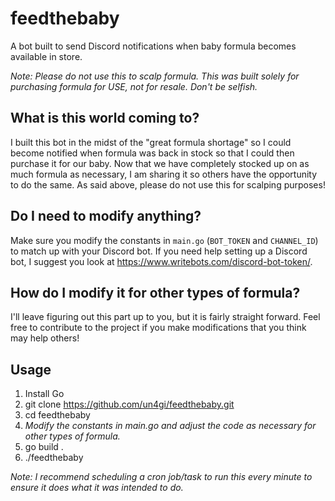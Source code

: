 # feedthebaby
A bot built to send Discord notifications when baby formula becomes available in store.

*Note: Please do not use this to scalp formula. This was built solely for purchasing formula for USE, not for resale. Don't be selfish.*

## What is this world coming to?

I built this bot in the midst of the "great formula shortage" so I could become notified when formula was back in stock so that I could then purchase it for our baby. Now that we have completely stocked up on as much formula as necessary, I am sharing it so others have the opportunity to do the same. As said above, please do not use this for scalping purposes!

## Do I need to modify anything?

Make sure you modify the constants in `main.go` (`BOT_TOKEN` and `CHANNEL_ID`) to match up with your Discord bot. If you need help setting up a Discord bot, I suggest you look at https://www.writebots.com/discord-bot-token/.

## How do I modify it for other types of formula?

I'll leave figuring out this part up to you, but it is fairly straight forward. Feel free to contribute to the project if you make modifications that you think may help others!

## Usage

1. Install Go
2. git clone https://github.com/un4gi/feedthebaby.git
3. cd feedthebaby
4. *Modify the constants in main.go and adjust the code as necessary for other types of formula.*
5. go build .
6. ./feedthebaby

*Note: I recommend scheduling a cron job/task to run this every minute to ensure it does what it was intended to do.*
